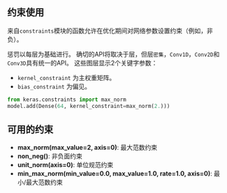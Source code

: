 ## 约束使用

来自`constraints`模块的函数允许在优化期间对网络参数设置约束（例如，非负）。

惩罚以每层为基础进行。 确切的API将取决于层，但层`密集`，`Conv1D`，`Conv2D`和`Conv3D`具有统一的API。
这些图层显示2个关键字参数：

- `kernel_constraint` 为主权重矩阵。
- `bias_constraint` 为偏见。


```python
from keras.constraints import max_norm
model.add(Dense(64, kernel_constraint=max_norm(2.)))
```

## 可用的约束

- __max_norm(max_value=2, axis=0)__: 最大范数约束
- __non_neg()__: 非负面约束
- __unit_norm(axis=0)__: 单位规范约束
- __min_max_norm(min_value=0.0, max_value=1.0, rate=1.0, axis=0)__:  最小/最大范数约束
